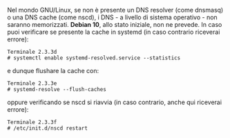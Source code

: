 Nel mondo GNU/Linux, se non è presente un DNS resolver (come dnsmasq) o una DNS cache (come nscd), i DNS - a livello di sistema operativo - non saranno memorizzati. **Debian 10**, allo stato iniziale, non ne prevede.
In caso puoi verificare se presente la cache in systemd (in caso contrario riceverai errore):
```
Terminale 2.3.3d
# systemctl enable systemd-resolved.service --statistics
```
e dunque flushare la cache con:
```
Terminale 2.3.3e
# systemd-resolve --flush-caches
```
oppure verificando se nscd si riavvia (in caso contrario, anche qui riceverai errore):
```
Terminale 2.3.3f
# /etc/init.d/nscd restart
```
